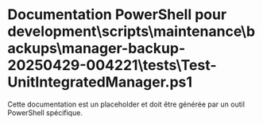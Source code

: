 # Documentation PowerShell pour development\scripts\maintenance\backups\manager-backup-20250429-004221\tests\Test-UnitIntegratedManager.ps1

Cette documentation est un placeholder et doit être générée par un outil PowerShell spécifique.

